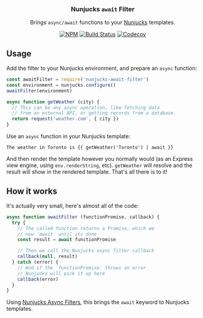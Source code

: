 <h3 align="center">Nunjucks <code>await</code> Filter</h3>
<p align="center">Brings <code>async/await</code> functions to your <a href="https://mozilla.github.io/nunjucks">Nunjucks</a> templates.<p>
<p align="center"><a href="https://npmjs.com/package/nunjucks-await-filter"><img src="https://badgen.net/npm/v/nunjucks-await-filter" alt="NPM"></a> <a href="https://travis-ci.org/JasonEtco/nunjucks-await-filter"><img src="https://badgen.now.sh/travis/JasonEtco/nunjucks-await-filter" alt="Build Status"></a> <a href="https://codecov.io/gh/JasonEtco/nunjucks-await-filter/"><img src="https://badgen.now.sh/codecov/c/github/JasonEtco/nunjucks-await-filter" alt="Codecov"></a></p>

## Usage

Add the filter to your Nunjucks environment, and prepare an `async` function:

```js
const awaitFilter = require('nunjucks-await-filter')
const environment = nunjucks.configure()
awaitFilter(environment)

async function getWeather (city) {
  // This can be any async operation, like fetching data
  // from an external API, or getting records from a database.
  return request('weather.com', { city })
}
```

Use an `async` function in your Nunjucks template:

```nunjucks
The weather in Toronto is {{ getWeather('Toronto') | await }}
```

And then render the template however you normally would (as an Express view engine, using `env.renderString`, etc). `getWeather` will resolve and the result will show in the rendered template. That's all there is to it!

## How it works

It's actually very small, here's almost all of the code:

```js
async function awaitFilter (functionPromise, callback) {
  try {
    // The called function returns a Promise, which we
    // now `await` until its done
    const result = await functionPromise

    // Then we call the Nunjucks async filter callback
    callback(null, result)
  } catch (error) {
    // And if the `functionPromise` throws an error
    // Nunjucks will pick it up here
    callback(error)
  }
}
```

Using [Nunjucks Async Filters](https://mozilla.github.io/nunjucks/api.html#addfilter), this brings the `await` keyword to Nunjucks templates.
